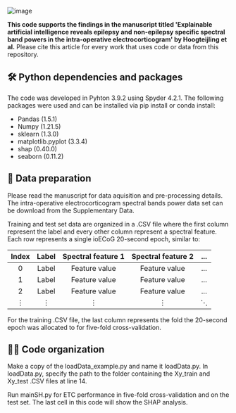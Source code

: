 ![image](https://github.com/UMCU-EpiLAB/umcuEpi_explainable_AI/assets/73480193/47e753a9-ec92-4810-bf24-1ee29b553f29)



**This code supports the findings in the manuscript titled 'Explainable artificial intelligence reveals epilepsy and non-epilepsy specific spectral band powers in the intra-operative electrocorticogram' by Hoogteijling et al.** Please cite this article for every work that uses code or data from this repository.

## 🛠 Python dependencies and packages
The code was developed in Pyhton 3.9.2 using Spyder 4.2.1.
The following packages were used and can be installed via pip install or conda install:

- Pandas (1.5.1)
- Numpy (1.21.5)
- sklearn (1.3.0)
- matplotlib.pyplot (3.3.4)
- shap (0.40.0)
- seaborn (0.11.2)

## 🧠 Data preparation
Please read the manuscript for data aquisition and pre-processing details. The intra-operative electrocorticogram spectral bands power data set can be download from the Supplementary Data.

Training and test set data are organized in a .CSV file where the first column represent the label and every other column represent a spectral feature. Each row represents a single ioECoG 20-second epoch, similar to:

| Index | Label | Spectral feature 1  | Spectral feature 2 | ...|
| :------------: | :------------: |:---------------:| :-----:|:---:|
| 0      | Label |Feature value | Feature value |...|
| 1      | Label |Feature value |  Feature value|...|
| 2 | Label |Feature value |Feature value|...|
| ⋮| ⋮| ⋮ |⋮| ⋱ |.

For the training .CSV file, the last column represents the fold the 20-second epoch was allocated to for five-fold cross-validation.

## 👩‍💻 Code organization
Make a copy of the loadData_example.py and name it loadData.py. In loadData.py, specify the path to the folder containing the Xy_train and Xy_test .CSV files at line 14.

Run mainSH.py for ETC performance in five-fold cross-validation and on the test set. The last cell in this code will show the SHAP analysis.
